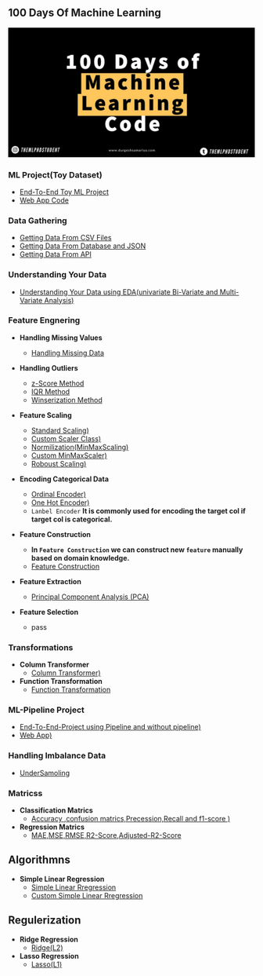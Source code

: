 ## 100 Days Of Machine Learning
![100 Days Of Machine Learning](100_days.jpeg)

### ML Project(Toy Dataset) 
- [End-To-End Toy ML Project](https://github.com/Sami606713/100_Days_Of_Machine_Learning/tree/main/End_To_End%20Toy%20ML%20Project(Day-13))
- [Web App Code](https://github.com/Sami606713/100_Days_Of_Machine_Learning/blob/main/End_To_End%20Toy%20ML%20Project(Day-13)/app.py)

### Data Gathering 
- [Getting Data From CSV Files](https://github.com/Sami606713/100_Days_Of_Machine_Learning/tree/main/DataGathering/Working%20With(csv))
- [Getting Data From Database and JSON](https://github.com/Sami606713/100_Days_Of_Machine_Learning/tree/main/DataGathering/working_with_json)
- [Getting Data From API](https://github.com/Sami606713/100_Days_Of_Machine_Learning/tree/main/DataGathering/Fetching_Data(API))
  
### Understanding Your Data 
- [Understanding Your Data using EDA(univariate Bi-Variate and Multi-Variate Analysis)](https://github.com/Sami606713/100_Days_Of_Machine_Learning/tree/main/Understanding%20Data)

### Feature Engnering 
  - **Handling Missing Values**
    - [Handling Missing Data](https://github.com/Sami606713/100_Days_Of_Machine_Learning/tree/main/Handling-Missing-Values)
  - **Handling Outliers**
    - [z-Score Method](https://github.com/Sami606713/100_Days_Of_Machine_Learning/tree/main/Handling-Outlier/Z-Score-Method)
    - [IQR Method](https://github.com/Sami606713/100_Days_Of_Machine_Learning/tree/main/Handling-Outlier/IQR-Method)
    - [Winserization Method](https://github.com/Sami606713/100_Days_Of_Machine_Learning/tree/main/Handling-Outlier/Percentile-Winserization)
  
  - **Feature Scaling**
    - [Standard Scaling)](https://github.com/Sami606713/100_Days_Of_Machine_Learning/tree/main/Feature%20Engnering/FeatureTransformation/Standization)
    - [Custom Scaler Class)](https://github.com/Sami606713/100_Days_Of_Machine_Learning/blob/main/Feature%20Engnering/FeatureTransformation/Standization/Custom_Standization.ipynb)
    - [Normilization(MinMaxScaling)](https://github.com/Sami606713/100_Days_Of_Machine_Learning/tree/main/Feature%20Engnering/FeatureTransformation/Normilization)
    - [Custom MinMaxScaler)](https://github.com/Sami606713/100_Days_Of_Machine_Learning/blob/main/Feature%20Engnering/FeatureTransformation/Normilization/Min_Max_Scaling.ipynb)
    - [Roboust Scaling)](https://github.com/Sami606713/100_Days_Of_Machine_Learning/blob/main/Feature%20Engnering/FeatureTransformation/Normilization/Roboust%20Scaling.ipynb)
   
  - **Encoding Categorical Data**
    - [Ordinal Encoder)](https://github.com/Sami606713/100_Days_Of_Machine_Learning/blob/main/Encoding-Categorical-Data/Ordinal-Encoder.ipynb)
    - [One Hot Encoder)](https://github.com/Sami606713/100_Days_Of_Machine_Learning/blob/main/Encoding-Categorical-Data/One-Hot-Encoder.ipynb)
    - `Lanbel Encoder` **It is commonly used for encoding the target col if target col is categorical.**
      
  - **Feature Construction**
    - **In `Feature Construction` we can construct new `feature` manually based on domain knowledge.** 
    - [Feature Construction](https://github.com/Sami606713/100_Days_Of_Machine_Learning/tree/main/Feature-Construction)
      
  - **Feature Extraction**
    - [Principal Component Analysis (PCA)](https://github.com/Sami606713/100_Days_Of_Machine_Learning/tree/main/Feature%20Engnering/FeatureExtraction/PrincipalComponentAnalysis(PCA))
  - **Feature Selection**
      - pass

### Transformations
  - **Column Transformer**
    - [Column Transformer)](https://github.com/Sami606713/100_Days_Of_Machine_Learning/tree/main/ColumnTransformer)
  - **Function Transformation**
    - [Function Transformation](https://github.com/Sami606713/100_Days_Of_Machine_Learning/tree/main/Function-Transformer)


### ML-Pipeline Project
- [End-To-End-Project using Pipeline and without pipeline)](https://github.com/Sami606713/100_Days_Of_Machine_Learning/tree/main/ML-Pipelines)
- [Web App)](https://github.com/Sami606713/100_Days_Of_Machine_Learning/blob/main/ML-Pipelines/app.py)

### Handling Imbalance Data
- [UnderSamoling](https://github.com/Sami606713/100_Days_Of_Machine_Learning/tree/main/Handling-Imbalance-Dataset/UnderSampling)
  
### Matricss
  - **Classification Matrics**
    - [Accuracy ,confusion matrics,Precession,Recall and f1-score )](https://github.com/Sami606713/100_Days_Of_Machine_Learning/tree/main/Matrics/classification_matrics)
 - **Regression Matrics**
    - [MAE,MSE,RMSE,R2-Score,Adjusted-R2-Score](https://github.com/Sami606713/100_Days_Of_Machine_Learning/tree/main/Matrics/Regression-Matrix)
## Algorithmns
- **Simple Linear Regression**
   - [Simple Linear Rregression](https://github.com/Sami606713/100_Days_Of_Machine_Learning/tree/main/ML-Algorithmns/Linear-Regression)
   - [Custom Simple Linear Rregression](https://github.com/Sami606713/100_Days_Of_Machine_Learning/tree/main/ML-Algorithmns/Linear-Regression)

## Regulerization
- **Ridge Regression**
   - [Ridge(L2)](https://github.com/Sami606713/100_Days_Of_Machine_Learning/tree/main/Regulerization/RidgeRegression)
- **Lasso Regression**
   - [Lasso(L1)](https://github.com/Sami606713/100_Days_Of_Machine_Learning/tree/main/Regulerization/Lasso)
 
